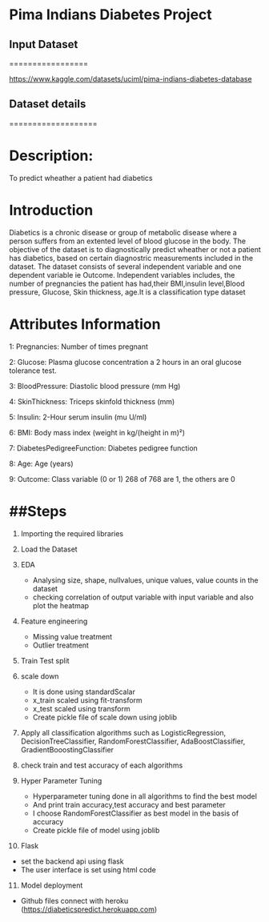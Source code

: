
# Pima Indians Diabetes  Project

## Input Dataset
=================

https://www.kaggle.com/datasets/uciml/pima-indians-diabetes-database

## Dataset details
===================

Description:
============

To predict wheather a patient had diabetics

Introduction
============

Diabetics is a chronic disease or group of metabolic disease where a person suffers from an extented level of blood glucose in the body.
The objective of the dataset is to diagnostically predict wheather or not a patient has diabetics, based on certain diagnostric measurements included in the dataset.
The dataset consists of several independent variable and one dependent variable ie Outcome. Independent variables includes, the number of pregnancies the patient has had,their BMI,insulin level,Blood pressure, Glucose, Skin thickness, age.It is a classification type dataset


Attributes Information
======================

1: Pregnancies: Number of times pregnant

2: Glucose: Plasma glucose concentration a 2 hours in an oral glucose tolerance test.

3: BloodPressure: Diastolic blood pressure (mm Hg)

4: SkinThickness: Triceps skinfold thickness (mm)

5: Insulin: 2-Hour serum insulin (mu U/ml)

6: BMI: Body mass index (weight in kg/(height in m)²)

7: DiabetesPedigreeFunction: Diabetes pedigree function

8: Age: Age (years)

9: Outcome: Class variable (0 or 1) 268 of 768 are 1, the others are 0

##Steps
=====

1. Importing the required libraries

2. Load the Dataset

3. EDA
   * Analysing size, shape, nullvalues, unique values, value counts in the dataset
   * checking correlation of output variable with input variable and also plot the heatmap

4. Feature engineering
   * Missing value treatment
   * Outlier treatment 

5. Train Test split

6. scale down
   * It is done using standardScalar
   * x_train scaled using fit-transform
   * x_test scaled using transform
   * Create pickle file of scale down using joblib

7. Apply all classification algorithms such as LogisticRegression, DecisionTreeClassifier, RandomForestClassifier, AdaBoostClassifier, GradientBooostingClassifier 

8. check train and test accuracy of each algorithms

9. Hyper Parameter Tuning
   * Hyperparameter tuning done in all algorithms to find the best model
   * And print train accuracy,test accuracy and best parameter
   * I choose RandomForestClassifier as best model in the basis of accuracy
   * Create pickle file of model using joblib

10. Flask
   * set the backend api using flask
   * The user interface is set using html code

11. Model deployment
   * Github files connect with heroku (https://diabeticspredict.herokuapp.com)




